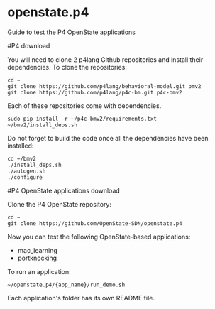 # openstate.p4

Guide to test the P4 OpenState applications

#P4 download

You will need to clone 2 p4lang Github repositories and install their dependencies. To clone the repositories:

    cd ~
    git clone https://github.com/p4lang/behavioral-model.git bmv2
    git clone https://github.com/p4lang/p4c-bm.git p4c-bmv2

Each of these repositories come with dependencies.

    sudo pip install -r ~/p4c-bmv2/requirements.txt
    ~/bmv2/install_deps.sh
    
Do not forget to build the code once all the dependencies have been installed:

    cd ~/bmv2
    ./install_deps.sh
    ./autogen.sh
    ./configure

#P4 OpenState applications download

Clone the P4 OpenState repository:

    cd ~
    git clone https://github.com/OpenState-SDN/openstate.p4

Now you can test the following OpenState-based applications:

* mac_learning
* portknocking

To run an application:

    ~/openstate.p4/{app_name}/run_demo.sh
    
Each application's folder has its own README file.
